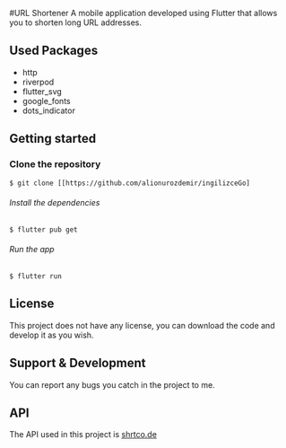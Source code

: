 #URL Shortener
A mobile application developed using Flutter that allows you to shorten long URL addresses.

## Used Packages
+ http
+ riverpod
+ flutter_svg
+ google_fonts
+ dots_indicator

## Getting started

### Clone the repository

```
$ git clone [[https://github.com/alionurozdemir/ingilizceGo]
```

###### Install the dependencies
```
$ flutter pub get
```

###### Run the app
```
$ flutter run
```

## License
This project does not have any license, you can download the code and develop it as you wish.

## Support & Development
You can report any bugs you catch in the project to me.

## API
The API used in this project is [shrtco.de](https://shrtco.de/docs)
